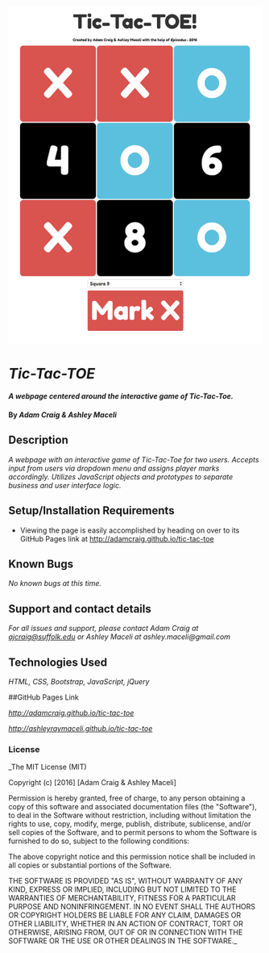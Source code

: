 ![Game Page](screenshot.png)

# _Tic-Tac-TOE_

#### _A webpage centered around the interactive game of Tic-Tac-Toe._

#### By _**Adam Craig & Ashley Maceli**_

## Description

_A webpage with an interactive game of Tic-Tac-Toe for two users. Accepts input from users via dropdown menu and assigns player marks accordingly. Utilizes JavaScript objects and prototypes to separate business and user interface logic._

## Setup/Installation Requirements

* Viewing the page is easily accomplished by heading on over to its GitHub Pages link at  http://adamcraig.github.io/tic-tac-toe

## Known Bugs

_No known bugs at this time._

## Support and contact details

_For all issues and support, please contact Adam Craig at ajcraig@suffolk.edu or Ashley Maceli at ashley.maceli@gmail.com_

## Technologies Used

_HTML, CSS, Bootstrap, JavaScript, jQuery_

##GitHub Pages Link

_http://adamcraig.github.io/tic-tac-toe_

_http://ashleyraymaceli.github.io/tic-tac-toe_

### License

_The MIT License (MIT)

Copyright (c) [2016] [Adam Craig & Ashley Maceli]

Permission is hereby granted, free of charge, to any person obtaining a copy
of this software and associated documentation files (the "Software"), to deal
in the Software without restriction, including without limitation the rights
to use, copy, modify, merge, publish, distribute, sublicense, and/or sell
copies of the Software, and to permit persons to whom the Software is
furnished to do so, subject to the following conditions:

The above copyright notice and this permission notice shall be included in all
copies or substantial portions of the Software.

THE SOFTWARE IS PROVIDED "AS IS", WITHOUT WARRANTY OF ANY KIND, EXPRESS OR
IMPLIED, INCLUDING BUT NOT LIMITED TO THE WARRANTIES OF MERCHANTABILITY,
FITNESS FOR A PARTICULAR PURPOSE AND NONINFRINGEMENT. IN NO EVENT SHALL THE
AUTHORS OR COPYRIGHT HOLDERS BE LIABLE FOR ANY CLAIM, DAMAGES OR OTHER
LIABILITY, WHETHER IN AN ACTION OF CONTRACT, TORT OR OTHERWISE, ARISING FROM,
OUT OF OR IN CONNECTION WITH THE SOFTWARE OR THE USE OR OTHER DEALINGS IN THE
SOFTWARE._
